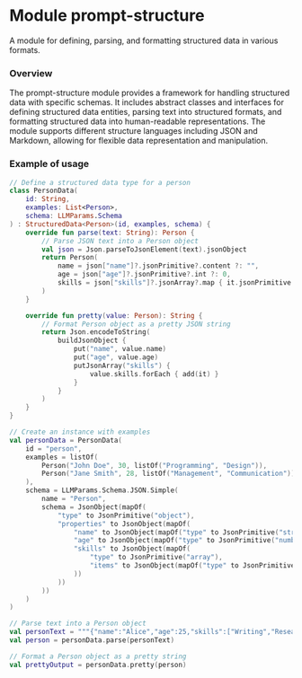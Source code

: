 # Module prompt-structure

A module for defining, parsing, and formatting structured data in various formats.

### Overview

The prompt-structure module provides a framework for handling structured data with specific schemas. It includes abstract classes and interfaces for defining structured data entities, parsing text into structured formats, and formatting structured data into human-readable representations. The module supports different structure languages including JSON and Markdown, allowing for flexible data representation and manipulation.

### Example of usage

```kotlin
// Define a structured data type for a person
class PersonData(
    id: String,
    examples: List<Person>,
    schema: LLMParams.Schema
) : StructuredData<Person>(id, examples, schema) {
    override fun parse(text: String): Person {
        // Parse JSON text into a Person object
        val json = Json.parseToJsonElement(text).jsonObject
        return Person(
            name = json["name"]?.jsonPrimitive?.content ?: "",
            age = json["age"]?.jsonPrimitive?.int ?: 0,
            skills = json["skills"]?.jsonArray?.map { it.jsonPrimitive.content } ?: emptyList()
        )
    }

    override fun pretty(value: Person): String {
        // Format Person object as a pretty JSON string
        return Json.encodeToString(
            buildJsonObject {
                put("name", value.name)
                put("age", value.age)
                putJsonArray("skills") {
                    value.skills.forEach { add(it) }
                }
            }
        )
    }
}

// Create an instance with examples
val personData = PersonData(
    id = "person",
    examples = listOf(
        Person("John Doe", 30, listOf("Programming", "Design")),
        Person("Jane Smith", 28, listOf("Management", "Communication"))
    ),
    schema = LLMParams.Schema.JSON.Simple(
        name = "Person",
        schema = JsonObject(mapOf(
            "type" to JsonPrimitive("object"),
            "properties" to JsonObject(mapOf(
                "name" to JsonObject(mapOf("type" to JsonPrimitive("string"))),
                "age" to JsonObject(mapOf("type" to JsonPrimitive("number"))),
                "skills" to JsonObject(mapOf(
                    "type" to JsonPrimitive("array"),
                    "items" to JsonObject(mapOf("type" to JsonPrimitive("string")))
                ))
            ))
        ))
    )
)

// Parse text into a Person object
val personText = """{"name":"Alice","age":25,"skills":["Writing","Research"]}"""
val person = personData.parse(personText)

// Format a Person object as a pretty string
val prettyOutput = personData.pretty(person)
```
